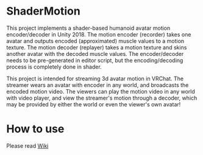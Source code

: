# ShaderMotion

This project implements a shader-based humanoid avatar motion encoder/decoder in Unity 2018. The motion encoder (recorder) takes one avatar and outputs encoded (approximated) muscle values to a motion texture. The motion decoder (replayer) takes a motion texture and skins another avatar with the decoded muscle values. The encoder/decoder needs to be pre-generated in editor script, but the encoding/decoding process is completely done in shader.

This project is intended for streaming 3d avatar motion in VRChat. The streamer wears an avatar with encoder in any world, and broadcasts the encoded motion video. The viewers can play the motion video in any world with video player, and view the streamer's motion through a decoder, which may be provided by either the world or even the viewer's own avatar!

# How to use

Please read [Wiki](../../wikis/home)